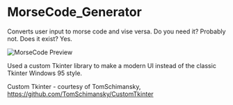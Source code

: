 # MorseCode_Generator
Converts user input to morse code and vise versa. Do you need it? Probably not. Does it exist? Yes.

![MorseCode Preview](https://user-images.githubusercontent.com/111984273/226434107-112aa4ee-4c41-442b-ab3d-9a816cdb7c34.jpg)

Used a custom Tkinter library to make a modern UI instead of the classic Tkinter Windows 95 style.

Custom Tkinter - courtesy of TomSchimansky, https://github.com/TomSchimansky/CustomTkinter
